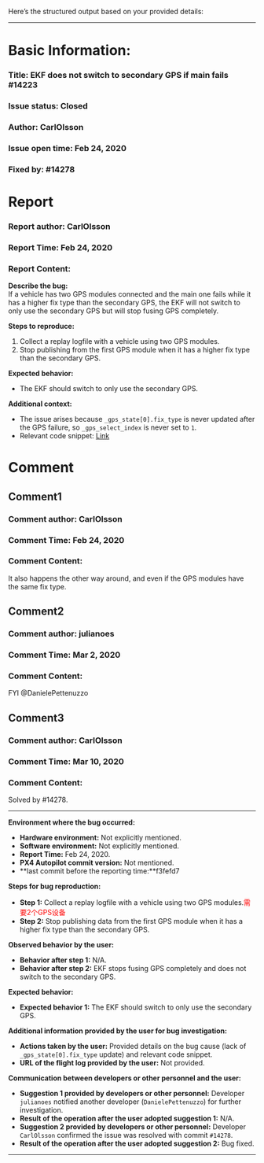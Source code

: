 Here’s the structured output based on your provided details:

---

# Basic Information:
### Title: EKF does not switch to secondary GPS if main fails #14223
### Issue status: Closed
### Author: CarlOlsson
### Issue open time: Feb 24, 2020
### Fixed by: #14278

# Report
### Report author: CarlOlsson
### Report Time: Feb 24, 2020
### Report Content:
**Describe the bug:**  
If a vehicle has two GPS modules connected and the main one fails while it has a higher fix type than the secondary GPS, the EKF will not switch to only use the secondary GPS but will stop fusing GPS completely.

**Steps to reproduce:**  
1. Collect a replay logfile with a vehicle using two GPS modules.  
2. Stop publishing from the first GPS module when it has a higher fix type than the secondary GPS.

**Expected behavior:**  
- The EKF should switch to only use the secondary GPS.

**Additional context:**  
- The issue arises because `_gps_state[0].fix_type` is never updated after the GPS failure, so `_gps_select_index` is never set to `1`.  
- Relevant code snippet: [Link](https://github.com/PX4/Firmware/blob/f3fefd7d9372ec98d404e2e99da2e251114a2d7e/src/modules/ekf2/ekf2_main.cpp#L953-L988)

# Comment
## Comment1
### Comment author: CarlOlsson
### Comment Time: Feb 24, 2020
### Comment Content:  
It also happens the other way around, and even if the GPS modules have the same fix type.

## Comment2
### Comment author: julianoes
### Comment Time: Mar 2, 2020
### Comment Content:  
FYI @DanielePettenuzzo  

## Comment3
### Comment author: CarlOlsson
### Comment Time: Mar 10, 2020
### Comment Content:  
Solved by #14278.

---

**Environment where the bug occurred:**
- **Hardware environment:** Not explicitly mentioned.
- **Software environment:** Not explicitly mentioned.
- **Report Time:** Feb 24, 2020.
- **PX4 Autopilot commit version:** Not mentioned.
- **last commit before the reporting time:**f3fefd7

**Steps for bug reproduction:**
- **Step 1:** Collect a replay logfile with a vehicle using two GPS modules.<font color='red'>需要2个GPS设备</font>
- **Step 2:** Stop publishing data from the first GPS module when it has a higher fix type than the secondary GPS.

**Observed behavior by the user:**
- **Behavior after step 1:** N/A.
- **Behavior after step 2:** EKF stops fusing GPS completely and does not switch to the secondary GPS.

**Expected behavior:**
- **Expected behavior 1:** The EKF should switch to only use the secondary GPS.

**Additional information provided by the user for bug investigation:**
- **Actions taken by the user:** Provided details on the bug cause (lack of `_gps_state[0].fix_type` update) and relevant code snippet.
- **URL of the flight log provided by the user:** Not provided.

**Communication between developers or other personnel and the user:**
- **Suggestion 1 provided by developers or other personnel:** Developer `julianoes` notified another developer (`DanielePettenuzzo`) for further investigation.
- **Result of the operation after the user adopted suggestion 1:** N/A.
- **Suggestion 2 provided by developers or other personnel:** Developer `CarlOlsson` confirmed the issue was resolved with commit `#14278`.
- **Result of the operation after the user adopted suggestion 2:** Bug fixed.

---
